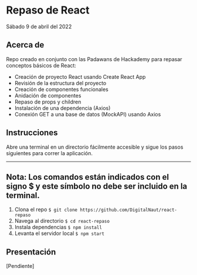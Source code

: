 # Repaso de React

Sábado 9 de abril del 2022

## Acerca de

Repo creado en conjunto con las Padawans de Hackademy para repasar conceptos básicos de React:
- Creación de proyecto React usando Create React App
- Revisión de la estructura del proyecto
- Creación de componentes funcionales
- Anidación de componentes
- Repaso de props y children
- Instalación de una dependencia (Axios)
- Conexión GET a una base de datos (MockAPI) usando Axios

## Instrucciones

Abre una terminal en un directorio fácilmente accesible y sigue los pasos siguientes para correr la aplicación.

---
**Nota:**
Los comandos están indicados con el signo $ y este símbolo no debe ser incluido en la terminal.
---

1. Clona el repo `$ git clone https://github.com/DigitalNaut/react-repaso`
2. Navega al directorio `$ cd react-repaso`
3. Instala dependencias `$ npm install`
4. Levanta el servidor local `$ npm start`

## Presentación

\[Pendiente]
